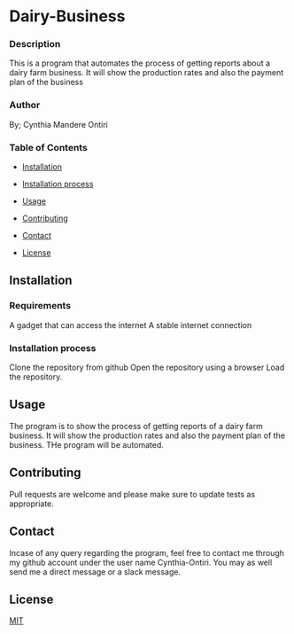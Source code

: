 # Dairy-Business
### Description
This is a program that automates the process of getting reports about a dairy farm  business. It will show the production rates and also the payment plan of the business
### Author
By; Cynthia Mandere Ontiri
### Table of Contents
- [Installation](#Installation)

- [Installation process](#Installation )

- [Usage](#Usage)

- [Contributing](#Contributing)

- [Contact](#Contact)

- [License](#License)


## Installation
### Requirements
A gadget that can access the internet
A stable internet connection

### Installation process
Clone the repository from github
Open the repository using a browser
Load the repository.

## Usage

The program is to show the process of getting reports of a dairy farm  business. It will show the production rates and also the payment plan of the business. THe program will be automated.

## Contributing
Pull requests are welcome and please make sure to update tests as appropriate.

## Contact
Incase of any query regarding the program, feel free to contact me through my github account under the user name Cynthia-Ontiri. You may as well send me a direct message or a slack message.


## License
[MIT](https://choosealicense.com/licenses/mit/)

